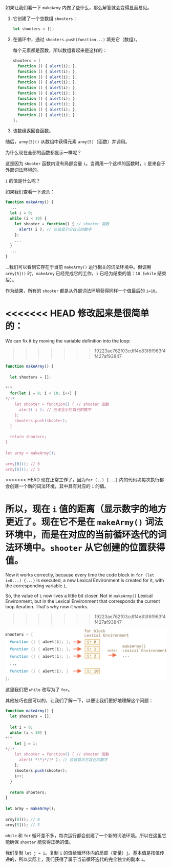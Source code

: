 
如果让我们看一下 `makeArmy` 内做了些什么，那么解答就会变得显而易见。

1. 它创建了一个空数组 `shooters`：

    ```js
    let shooters = [];
    ```
2. 在循环中，通过 `shooters.push(function...)` 填充它（数组）。

    每个元素都是函数，所以数组看起来是这样的：

    ```js no-beautify
    shooters = [
      function () { alert(i); },
      function () { alert(i); },
      function () { alert(i); },
      function () { alert(i); },
      function () { alert(i); },
      function () { alert(i); },
      function () { alert(i); },
      function () { alert(i); },
      function () { alert(i); },
      function () { alert(i); }
    ];
    ```

3. 该数组返回自函数。

随后，`army[5]()` 从数组中获得元素 `army[5]`（函数）并调用。

为什么现在全部的函数都显示一样呢？

这是因为 `shooter` 函数内没有局部变量 `i`。当调用一个这样的函数时，`i` 是来自于外部词法环境的。

`i` 的值是什么呢？

如果我们查看一下源头：

```js
function makeArmy() {
  ...
  let i = 0;
  while (i < 10) {
    let shooter = function() { // shooter 函数
      alert( i ); // 应该显示它自己的数字
    };
    ...
  }
  ...
}
```

...我们可以看到它存在于当前 `makeArmy()` 运行相关的词法环境中。但调用 `army[5]()` 时，`makeArmy` 已经完成它的工作，`i` 已经为结束的值：`10`（`while` 结束后）。

作为结果，所有的 `shooter` 都是从外部词法环境获得同样一个值最后的 `i=10`。

<<<<<<< HEAD
修改起来是很简单的：
=======
We can fix it by moving the variable definition into the loop:
>>>>>>> 19223ae762f03cdff4e83f6f963f4f427af93847

```js run demo
function makeArmy() {

  let shooters = [];

*!*
  for(let i = 0; i < 10; i++) {
*/!*
    let shooter = function() { // shooter 函数
      alert( i ); // 应该显示它自己的数字
    };
    shooters.push(shooter);
  }

  return shooters;
}

let army = makeArmy();

army[0](); // 0
army[5](); // 5
```

<<<<<<< HEAD
现在正常工作了，因为`for (..) {...}` 内的代码块每次执行都会创建一个新的词法环境，其中具有对应的 `i` 的值。

所以，现在 `i` 值的距离（显示数字的地方更近了。现在它不是在 `makeArmy()` 词法环境中，而是在对应的当前循环迭代的词法环境中。`shooter` 从它创建的位置获得值。
=======
Now it works correctly, because every time the code block in `for (let i=0...) {...}` is executed, a new Lexical Environment is created for it, with the corresponding variable `i`.

So, the value of `i` now lives a little bit closer. Not in `makeArmy()` Lexical Environment, but in the Lexical Environment that corresponds the current loop iteration. That's why now it works.
>>>>>>> 19223ae762f03cdff4e83f6f963f4f427af93847

![](lexenv-makearmy.png)

这里我们把 `while` 改写为了 `for`。

其他技巧也是可以的，让我们了解一下，以便让我们更好地理解这个问题：

```js run
function makeArmy() {
  let shooters = [];

  let i = 0;
  while (i < 10) {
*!*
    let j = i;
*/!*
    let shooter = function() { // shooter 函数
      alert( *!*j*/!* ); // 应该显示它自己的数字
    };
    shooters.push(shooter);
    i++;
  }

  return shooters;
}

let army = makeArmy();

army[0](); // 0
army[5](); // 5
```

`while` 和 `for` 循环差不多，每次运行都会创建了一个新的词法环境。所以在这里它能确保 `shooter` 能获得正确的值。

我们复制 `let j = i`。复制 `i` 的值给循环体内的局部（变量）`j`。基本值是按值传递的，所以实际上，我们获得了属于当前循环迭代的完全独立的副本 `i`。
